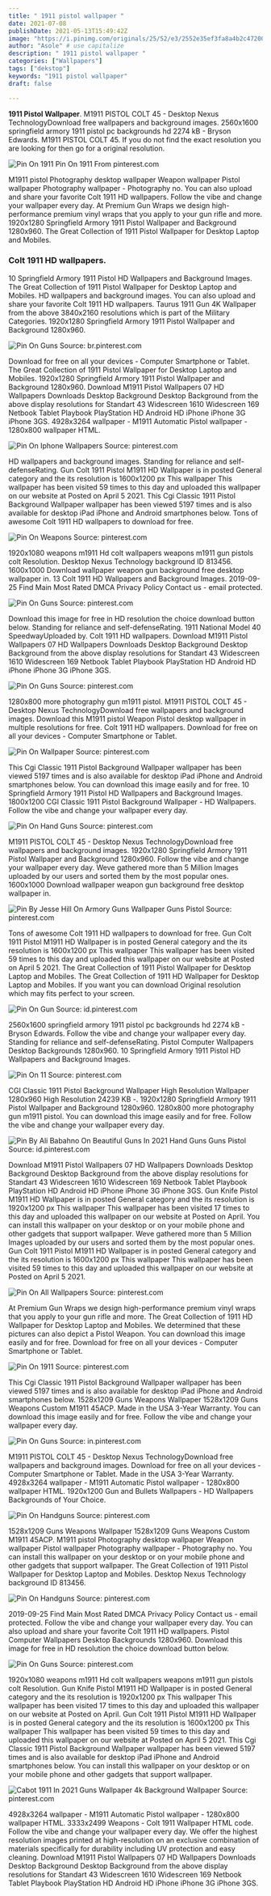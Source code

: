 ```yaml
---
title: " 1911 pistol wallpaper "
date: 2021-07-08
publishDate: 2021-05-13T15:49:42Z
image: "https://i.pinimg.com/originals/25/52/e3/2552e35ef3fa8a4b2c47200a97bd64b6.jpg"
author: "Asole" # use capitalize
description: " 1911 pistol wallpaper "
categories: ["Wallpapers"]
tags: ["dekstop"]
keywords: "1911 pistol wallpaper"
draft: false

---
```



**1911 Pistol Wallpaper**. M1911 PISTOL COLT 45 - Desktop Nexus TechnologyDownload free wallpapers and background images. 2560x1600 springfield armory 1911 pistol pc backgrounds hd 2274 kB - Bryson Edwards. M1911 PISTOL COLT 45. If you do not find the exact resolution you are looking for then go for a original resolution.

![Pin On 1911](https://i.pinimg.com/originals/32/52/bd/3252bd8c530e3ead222be6ebac6e9558.jpg "Pin On 1911")
Pin On 1911 From pinterest.com


M1911 pistol Photography desktop wallpaper Weapon wallpaper Pistol wallpaper Photography wallpaper - Photography no. You can also upload and share your favorite Colt 1911 HD wallpapers. Follow the vibe and change your wallpaper every day. At Premium Gun Wraps we design high-performance premium vinyl wraps that you apply to your gun rifle and more. 1920x1280 Springfield Armory 1911 Pistol Wallpaper and Background 1280x960. The Great Collection of 1911 Pistol Wallpaper for Desktop Laptop and Mobiles.

### Colt 1911 HD wallpapers.

10 Springfield Armory 1911 Pistol HD Wallpapers and Background Images. The Great Collection of 1911 Pistol Wallpaper for Desktop Laptop and Mobiles. HD wallpapers and background images. You can also upload and share your favorite Colt 1911 HD wallpapers. Taurus 1911 Gun 4K Wallpaper from the above 3840x2160 resolutions which is part of the Military Categories. 1920x1280 Springfield Armory 1911 Pistol Wallpaper and Background 1280x960.


![Pin On Guns](https://i.pinimg.com/originals/78/be/9c/78be9c1042cd428a0d5f37afd2a18717.jpg "Pin On Guns")
Source: br.pinterest.com

Download for free on all your devices - Computer Smartphone or Tablet. The Great Collection of 1911 Pistol Wallpaper for Desktop Laptop and Mobiles. 1920x1280 Springfield Armory 1911 Pistol Wallpaper and Background 1280x960. Download M1911 Pistol Wallpapers 07 HD Wallpapers Downloads Desktop Background Desktop Background from the above display resolutions for Standart 43 Widescreen 1610 Widescreen 169 Netbook Tablet Playbook PlayStation HD Android HD iPhone iPhone 3G iPhone 3GS. 4928x3264 wallpaper - M1911 Automatic Pistol wallpaper - 1280x800 wallpaper HTML.

![Pin On Iphone Wallpapers](https://i.pinimg.com/originals/36/d2/78/36d278b33e6453b7adf93c5a538d9153.jpg "Pin On Iphone Wallpapers")
Source: pinterest.com

HD wallpapers and background images. Standing for reliance and self-defenseRating. Gun Colt 1911 Pistol M1911 HD Wallpaper is in posted General category and the its resolution is 1600x1200 px This wallpaper This wallpaper has been visited 59 times to this day and uploaded this wallpaper on our website at Posted on April 5 2021. This Cgi Classic 1911 Pistol Background Wallpaper wallpaper has been viewed 5197 times and is also available for desktop iPad iPhone and Android smartphones below. Tons of awesome Colt 1911 HD wallpapers to download for free.

![Pin On Weapons](https://i.pinimg.com/originals/c1/d3/f8/c1d3f8d4c47c042d3584f6b5637dde94.jpg "Pin On Weapons")
Source: pinterest.com

1920x1080 weapons m1911 Hd colt wallpapers weapons m1911 gun pistols colt Resolution. Desktop Nexus Technology background ID 813456. 1600x1000 Download wallpaper weapon gun background free desktop wallpaper in. 13 Colt 1911 HD Wallpapers and Background Images. 2019-09-25 Find Main Most Rated DMCA Privacy Policy Contact us - email protected.

![Pin On Guns](https://i.pinimg.com/originals/e5/b4/fb/e5b4fb4c4da7f5a72ddbd850a24c8768.jpg "Pin On Guns")
Source: pinterest.com

Download this image for free in HD resolution the choice download button below. Standing for reliance and self-defenseRating. 1911 National Model 40 SpeedwayUploaded by. Colt 1911 HD wallpapers. Download M1911 Pistol Wallpapers 07 HD Wallpapers Downloads Desktop Background Desktop Background from the above display resolutions for Standart 43 Widescreen 1610 Widescreen 169 Netbook Tablet Playbook PlayStation HD Android HD iPhone iPhone 3G iPhone 3GS.

![Pin On Guns](https://i.pinimg.com/originals/38/91/c3/3891c313a46ffae3d8ffc88d62905b63.jpg "Pin On Guns")
Source: pinterest.com

1280x800 more photography gun m1911 pistol. M1911 PISTOL COLT 45 - Desktop Nexus TechnologyDownload free wallpapers and background images. Download this M1911 pistol Weapon Pistol desktop wallpaper in multiple resolutions for free. Colt 1911 HD wallpapers. Download for free on all your devices - Computer Smartphone or Tablet.

![Pin On Wallpaper](https://i.pinimg.com/originals/6e/e9/54/6ee95477808a7bae7fd23d14c3d15a7f.jpg "Pin On Wallpaper")
Source: pinterest.com

This Cgi Classic 1911 Pistol Background Wallpaper wallpaper has been viewed 5197 times and is also available for desktop iPad iPhone and Android smartphones below. You can download this image easily and for free. 10 Springfield Armory 1911 Pistol HD Wallpapers and Background Images. 1800x1200 CGI Classic 1911 Pistol Background Wallpaper - HD Wallpapers. Follow the vibe and change your wallpaper every day.

![Pin On Hand Guns](https://i.pinimg.com/originals/ef/9f/75/ef9f754c16b7efad590cdce52b0324cc.jpg "Pin On Hand Guns")
Source: pinterest.com

M1911 PISTOL COLT 45 - Desktop Nexus TechnologyDownload free wallpapers and background images. 1920x1280 Springfield Armory 1911 Pistol Wallpaper and Background 1280x960. Follow the vibe and change your wallpaper every day. Weve gathered more than 5 Million Images uploaded by our users and sorted them by the most popular ones. 1600x1000 Download wallpaper weapon gun background free desktop wallpaper in.

![Pin By Jesse Hill On Armory Guns Wallpaper Guns Pistol](https://i.pinimg.com/originals/1f/b4/bc/1fb4bc83608745f4e63fff005e1cfcbf.jpg "Pin By Jesse Hill On Armory Guns Wallpaper Guns Pistol")
Source: pinterest.com

Tons of awesome Colt 1911 HD wallpapers to download for free. Gun Colt 1911 Pistol M1911 HD Wallpaper is in posted General category and the its resolution is 1600x1200 px This wallpaper This wallpaper has been visited 59 times to this day and uploaded this wallpaper on our website at Posted on April 5 2021. The Great Collection of 1911 Pistol Wallpaper for Desktop Laptop and Mobiles. The Great Collection of 1911 HD Wallpaper for Desktop Laptop and Mobiles. If you want you can download Original resolution which may fits perfect to your screen.

![Pin On Gun](https://i.pinimg.com/originals/43/eb/e1/43ebe14423c8f204b5e95ae70084213c.jpg "Pin On Gun")
Source: id.pinterest.com

2560x1600 springfield armory 1911 pistol pc backgrounds hd 2274 kB - Bryson Edwards. Follow the vibe and change your wallpaper every day. Standing for reliance and self-defenseRating. Pistol Computer Wallpapers Desktop Backgrounds 1280x960. 10 Springfield Armory 1911 Pistol HD Wallpapers and Background Images.

![Pin On 11](https://i.pinimg.com/originals/68/86/7a/68867a9328de04caf881ee2ab5b41793.jpg "Pin On 11")
Source: pinterest.com

CGI Classic 1911 Pistol Background Wallpaper High Resolution Wallpaper 1280x960 High Resolution 24239 KB -. 1920x1280 Springfield Armory 1911 Pistol Wallpaper and Background 1280x960. 1280x800 more photography gun m1911 pistol. You can download this image easily and for free. Follow the vibe and change your wallpaper every day.

![Pin By Ali Babahno On Beautiful Guns In 2021 Hand Guns Guns Pistol](https://i.pinimg.com/originals/cf/f1/d4/cff1d4ffef5f523693141dab1a4e0e89.jpg "Pin By Ali Babahno On Beautiful Guns In 2021 Hand Guns Guns Pistol")
Source: id.pinterest.com

Download M1911 Pistol Wallpapers 07 HD Wallpapers Downloads Desktop Background Desktop Background from the above display resolutions for Standart 43 Widescreen 1610 Widescreen 169 Netbook Tablet Playbook PlayStation HD Android HD iPhone iPhone 3G iPhone 3GS. Gun Knife Pistol M1911 HD Wallpaper is in posted General category and the its resolution is 1920x1200 px This wallpaper This wallpaper has been visited 17 times to this day and uploaded this wallpaper on our website at Posted on April. You can install this wallpaper on your desktop or on your mobile phone and other gadgets that support wallpaper. Weve gathered more than 5 Million Images uploaded by our users and sorted them by the most popular ones. Gun Colt 1911 Pistol M1911 HD Wallpaper is in posted General category and the its resolution is 1600x1200 px This wallpaper This wallpaper has been visited 59 times to this day and uploaded this wallpaper on our website at Posted on April 5 2021.

![Pin On All Wallpapers](https://i.pinimg.com/originals/64/21/c3/6421c3e30ea1fa1ca5806f307b562977.jpg "Pin On All Wallpapers")
Source: pinterest.com

At Premium Gun Wraps we design high-performance premium vinyl wraps that you apply to your gun rifle and more. The Great Collection of 1911 HD Wallpaper for Desktop Laptop and Mobiles. We determined that these pictures can also depict a Pistol Weapon. You can download this image easily and for free. Download for free on all your devices - Computer Smartphone or Tablet.

![Pin On 1911](https://i.pinimg.com/originals/32/52/bd/3252bd8c530e3ead222be6ebac6e9558.jpg "Pin On 1911")
Source: pinterest.com

This Cgi Classic 1911 Pistol Background Wallpaper wallpaper has been viewed 5197 times and is also available for desktop iPad iPhone and Android smartphones below. 1528x1209 Guns Weapons Wallpaper 1528x1209 Guns Weapons Custom M1911 45ACP. Made in the USA 3-Year Warranty. You can download this image easily and for free. Follow the vibe and change your wallpaper every day.

![Pin On Guns](https://i.pinimg.com/originals/f0/11/f2/f011f256c52f7bc2a873d72d258c66f1.jpg "Pin On Guns")
Source: in.pinterest.com

M1911 PISTOL COLT 45 - Desktop Nexus TechnologyDownload free wallpapers and background images. Download for free on all your devices - Computer Smartphone or Tablet. Made in the USA 3-Year Warranty. 4928x3264 wallpaper - M1911 Automatic Pistol wallpaper - 1280x800 wallpaper HTML. 1920x1200 Gun and Bullets Wallpapers - HD Wallpapers Backgrounds of Your Choice.

![Pin On Handguns](https://i.pinimg.com/originals/5c/87/a9/5c87a9b1eb6f461280158cc4bafff7f9.jpg "Pin On Handguns")
Source: pinterest.com

1528x1209 Guns Weapons Wallpaper 1528x1209 Guns Weapons Custom M1911 45ACP. M1911 pistol Photography desktop wallpaper Weapon wallpaper Pistol wallpaper Photography wallpaper - Photography no. You can install this wallpaper on your desktop or on your mobile phone and other gadgets that support wallpaper. The Great Collection of 1911 Pistol Wallpaper for Desktop Laptop and Mobiles. Desktop Nexus Technology background ID 813456.

![Pin On Handguns](https://i.pinimg.com/originals/4b/f6/81/4bf681ab6c0a025bafd182ec982ae9ac.jpg "Pin On Handguns")
Source: pinterest.com

2019-09-25 Find Main Most Rated DMCA Privacy Policy Contact us - email protected. Follow the vibe and change your wallpaper every day. You can also upload and share your favorite Colt 1911 HD wallpapers. Pistol Computer Wallpapers Desktop Backgrounds 1280x960. Download this image for free in HD resolution the choice download button below.

![Pin On Guns](https://i.pinimg.com/originals/ba/d3/14/bad31448cfc51056833a31d9d295ad9e.jpg "Pin On Guns")
Source: pinterest.com

1920x1080 weapons m1911 Hd colt wallpapers weapons m1911 gun pistols colt Resolution. Gun Knife Pistol M1911 HD Wallpaper is in posted General category and the its resolution is 1920x1200 px This wallpaper This wallpaper has been visited 17 times to this day and uploaded this wallpaper on our website at Posted on April. Gun Colt 1911 Pistol M1911 HD Wallpaper is in posted General category and the its resolution is 1600x1200 px This wallpaper This wallpaper has been visited 59 times to this day and uploaded this wallpaper on our website at Posted on April 5 2021. This Cgi Classic 1911 Pistol Background Wallpaper wallpaper has been viewed 5197 times and is also available for desktop iPad iPhone and Android smartphones below. You can install this wallpaper on your desktop or on your mobile phone and other gadgets that support wallpaper.

![Cabot 1911 In 2021 Guns Wallpaper 4k Background Wallpaper](https://i.pinimg.com/originals/25/52/e3/2552e35ef3fa8a4b2c47200a97bd64b6.jpg "Cabot 1911 In 2021 Guns Wallpaper 4k Background Wallpaper")
Source: pinterest.com

4928x3264 wallpaper - M1911 Automatic Pistol wallpaper - 1280x800 wallpaper HTML. 3333x2499 Weapons - Colt 1911 Wallpaper HTML code. Follow the vibe and change your wallpaper every day. We offer the highest resolution images printed at high-resolution on an exclusive combination of materials specifically for durability including UV protection and easy cleaning. Download M1911 Pistol Wallpapers 07 HD Wallpapers Downloads Desktop Background Desktop Background from the above display resolutions for Standart 43 Widescreen 1610 Widescreen 169 Netbook Tablet Playbook PlayStation HD Android HD iPhone iPhone 3G iPhone 3GS.

